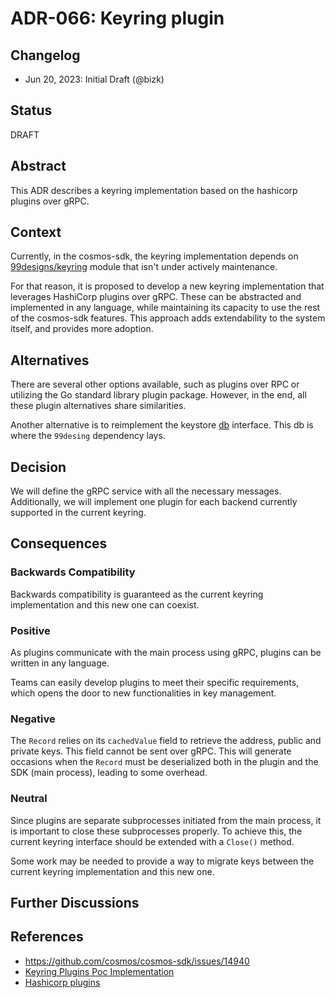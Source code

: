 # ADR-066: Keyring plugin

## Changelog

* Jun 20, 2023: Initial Draft (@bizk)

## Status

DRAFT

## Abstract

This ADR describes a keyring implementation based on the hashicorp plugins over gRPC.

## Context

Currently, in the cosmos-sdk, the keyring implementation depends on
[99designs/keyring](https://github.com/99designs/keyring) module that isn't under actively maintenance.

For that reason, it is proposed to develop a new keyring implementation that leverages
HashiCorp plugins over gRPC. These can be abstracted and implemented in any language,
while maintaining its capacity to use the rest of the cosmos-sdk features.
This approach adds extendability to the system itself, and provides more adoption.

## Alternatives

There are several other options available, such as plugins over RPC or utilizing the  Go standard
library plugin package. However, in the end, all these plugin alternatives share similarities.

Another alternative is to reimplement the keystore [db](https://github.com/cosmos/cosmos-sdk/blob/v0.47.3/crypto/keyring/keyring.go#L207)
interface. This db is where the `99desing` dependency lays. 

## Decision

We will define the gRPC service with all the necessary messages. Additionally, we will
implement one plugin for each backend currently supported in the current keyring.

## Consequences

### Backwards Compatibility

Backwards compatibility is guaranteed as the current keyring implementation and this new one can coexist.

### Positive

As plugins communicate with the main process using gRPC, plugins can be written in any language.

Teams can easily develop plugins to meet their specific requirements,
which opens the door to new functionalities in key management.

### Negative

The `Record` relies on its `cachedValue` field to retrieve the address, public and private keys. This
field  cannot be sent over gRPC. This will generate occasions when the `Record` must be deserialized
both in the plugin  and the SDK (main process), leading to some overhead.

### Neutral

Since plugins are separate subprocesses initiated from the main process, it is important to close
these subprocesses properly. To achieve this, the current keyring interface should be extended with
a `Close()` method.

Some work may be needed to provide a way to migrate keys between the current keyring implementation and 
this new one.

## Further Discussions


## References

* https://github.com/cosmos/cosmos-sdk/issues/14940
* [Keyring Plugins Poc Implementation](https://github.com/Zondax/keyringPoc)
* [Hashicorp plugins](https://github.com/hashicorp/go-plugin)

